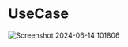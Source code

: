 # UseCase

![Screenshot 2024-06-14 101806](https://github.com/adityaputrawijaya/UseCase/assets/115687055/30d257d1-0a37-411a-ac7a-49c19cace148)
